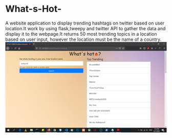 # What-s-Hot-
A website application to display trending hashtags on twitter based on user location.It work by using flask,tweepy and twitter API to gather the data and display it to the webpage.It returns 50 most trending topics in a location based on user input, however the location must be the name of a country.
![screenshot](https://github.com/Jump3rX/What-s-Hot-/blob/master/whats%20hot/Screenshot%20(72).png)

